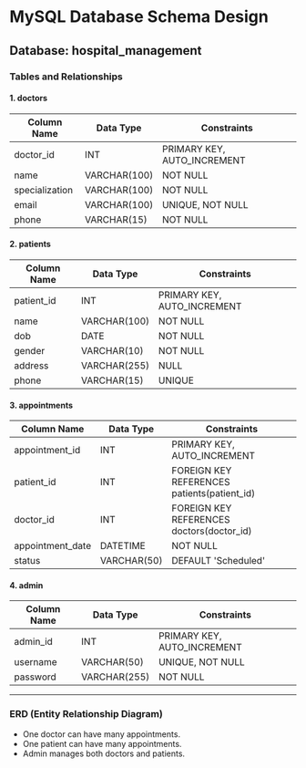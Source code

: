 # MySQL Database Schema Design

## Database: hospital_management

### Tables and Relationships

#### 1. doctors
| Column Name | Data Type | Constraints |
|--------------|------------|--------------|
| doctor_id | INT | PRIMARY KEY, AUTO_INCREMENT |
| name | VARCHAR(100) | NOT NULL |
| specialization | VARCHAR(100) | NOT NULL |
| email | VARCHAR(100) | UNIQUE, NOT NULL |
| phone | VARCHAR(15) | NOT NULL |

#### 2. patients
| Column Name | Data Type | Constraints |
|--------------|------------|--------------|
| patient_id | INT | PRIMARY KEY, AUTO_INCREMENT |
| name | VARCHAR(100) | NOT NULL |
| dob | DATE | NOT NULL |
| gender | VARCHAR(10) | NOT NULL |
| address | VARCHAR(255) | NULL |
| phone | VARCHAR(15) | UNIQUE |

#### 3. appointments
| Column Name | Data Type | Constraints |
|--------------|------------|--------------|
| appointment_id | INT | PRIMARY KEY, AUTO_INCREMENT |
| patient_id | INT | FOREIGN KEY REFERENCES patients(patient_id) |
| doctor_id | INT | FOREIGN KEY REFERENCES doctors(doctor_id) |
| appointment_date | DATETIME | NOT NULL |
| status | VARCHAR(50) | DEFAULT 'Scheduled' |

#### 4. admin
| Column Name | Data Type | Constraints |
|--------------|------------|--------------|
| admin_id | INT | PRIMARY KEY, AUTO_INCREMENT |
| username | VARCHAR(50) | UNIQUE, NOT NULL |
| password | VARCHAR(255) | NOT NULL |

---

### ERD (Entity Relationship Diagram)
- One doctor can have many appointments.
- One patient can have many appointments.
- Admin manages both doctors and patients.
